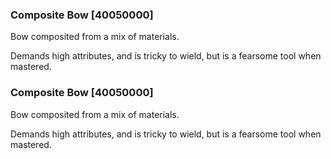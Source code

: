 ### Composite Bow [40050000]

Bow composited from a mix of materials.

Demands high attributes, and is tricky to wield, but is a fearsome tool when mastered.### Composite Bow [40050000]

Bow composited from a mix of materials.

Demands high attributes, and is tricky to wield, but is a fearsome tool when mastered.